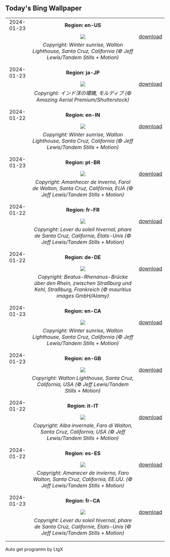 ## Today's Bing Wallpaper
|      |      |      |
| :----: | :----: | :----: |
|2024-01-23|**Region: en-US**||
||![](https://www.bing.com/th?id=OHR.SantaCruzSunrise_EN-US6436233856_UHD.jpg&pid=hp&w=1152&h=648&rs=1&c=4)| [download](https://www.bing.com/th?id=OHR.SantaCruzSunrise_EN-US6436233856_UHD.jpg)|
||*Copyright: Winter sunrise, Walton Lighthouse, Santa Cruz, California (© Jeff Lewis/Tandem Stills + Motion)*
||
|||
|2024-01-23|**Region: ja-JP**||
||![](https://www.bing.com/th?id=OHR.MaldivesAtolls_JA-JP0994970307_UHD.jpg&pid=hp&w=1152&h=648&rs=1&c=4)| [download](https://www.bing.com/th?id=OHR.MaldivesAtolls_JA-JP0994970307_UHD.jpg)|
||*Copyright: インド洋の環礁, モルディブ (© Amazing Aerial Premium/Shutterstock)*
||
|||
|2024-01-22|**Region: en-IN**||
||![](https://www.bing.com/th?id=OHR.SantaCruzSunrise_EN-IN4813866194_UHD.jpg&pid=hp&w=1152&h=648&rs=1&c=4)| [download](https://www.bing.com/th?id=OHR.SantaCruzSunrise_EN-IN4813866194_UHD.jpg)|
||*Copyright: Winter sunrise, Walton Lighthouse, Santa Cruz, California (© Jeff Lewis/Tandem Stills + Motion)*
||
|||
|2024-01-23|**Region: pt-BR**||
||![](https://www.bing.com/th?id=OHR.SantaCruzSunrise_PT-BR7110866378_UHD.jpg&pid=hp&w=1152&h=648&rs=1&c=4)| [download](https://www.bing.com/th?id=OHR.SantaCruzSunrise_PT-BR7110866378_UHD.jpg)|
||*Copyright: Amanhecer de inverno, Farol de Walton, Santa Cruz, Califórnia, EUA (© Jeff Lewis/Tandem Stills + Motion)*
||
|||
|2024-01-22|**Region: fr-FR**||
||![](https://www.bing.com/th?id=OHR.SantaCruzSunrise_FR-FR1541398588_UHD.jpg&pid=hp&w=1152&h=648&rs=1&c=4)| [download](https://www.bing.com/th?id=OHR.SantaCruzSunrise_FR-FR1541398588_UHD.jpg)|
||*Copyright: Lever du soleil hivernal, phare de Santa Cruz, Californie, États-Unis (© Jeff Lewis/Tandem Stills + Motion)*
||
|||
|2024-01-22|**Region: de-DE**||
||![](https://www.bing.com/th?id=OHR.RenanusBridge_DE-DE1445260424_UHD.jpg&pid=hp&w=1152&h=648&rs=1&c=4)| [download](https://www.bing.com/th?id=OHR.RenanusBridge_DE-DE1445260424_UHD.jpg)|
||*Copyright: Beatus-Rhenanus-Brücke über den Rhein, zwischen Straßburg und Kehl, Straßburg, Frankreich (© mauritius images GmbH/Alamy)*
||
|||
|2024-01-23|**Region: en-CA**||
||![](https://www.bing.com/th?id=OHR.SantaCruzSunrise_EN-CA9651520074_UHD.jpg&pid=hp&w=1152&h=648&rs=1&c=4)| [download](https://www.bing.com/th?id=OHR.SantaCruzSunrise_EN-CA9651520074_UHD.jpg)|
||*Copyright: Winter sunrise, Walton Lighthouse, Santa Cruz, California (© Jeff Lewis/Tandem Stills + Motion)*
||
|||
|2024-01-23|**Region: en-GB**||
||![](https://www.bing.com/th?id=OHR.SantaCruzSunrise_EN-GB0952968899_UHD.jpg&pid=hp&w=1152&h=648&rs=1&c=4)| [download](https://www.bing.com/th?id=OHR.SantaCruzSunrise_EN-GB0952968899_UHD.jpg)|
||*Copyright: Walton Lighthouse, Santa Cruz, California, USA (© Jeff Lewis/Tandem Stills + Motion)*
||
|||
|2024-01-22|**Region: it-IT**||
||![](https://www.bing.com/th?id=OHR.SantaCruzSunrise_IT-IT2418215934_UHD.jpg&pid=hp&w=1152&h=648&rs=1&c=4)| [download](https://www.bing.com/th?id=OHR.SantaCruzSunrise_IT-IT2418215934_UHD.jpg)|
||*Copyright: Alba invernale, Faro di Walton, Santa Cruz, California, USA (© Jeff Lewis/Tandem Stills + Motion)*
||
|||
|2024-01-22|**Region: es-ES**||
||![](https://www.bing.com/th?id=OHR.SantaCruzSunrise_ES-ES1191004799_UHD.jpg&pid=hp&w=1152&h=648&rs=1&c=4)| [download](https://www.bing.com/th?id=OHR.SantaCruzSunrise_ES-ES1191004799_UHD.jpg)|
||*Copyright: Amanecer de invierno, Faro Walton, Santa Cruz, California, EE.UU. (© Jeff Lewis/Tandem Stills + Motion)*
||
|||
|2024-01-23|**Region: fr-CA**||
||![](https://www.bing.com/th?id=OHR.SantaCruzSunrise_FR-CA1920260402_UHD.jpg&pid=hp&w=1152&h=648&rs=1&c=4)| [download](https://www.bing.com/th?id=OHR.SantaCruzSunrise_FR-CA1920260402_UHD.jpg)|
||*Copyright: Lever du soleil hivernal, phare de Santa Cruz, Californie, États-Unis (© Jeff Lewis/Tandem Stills + Motion)*
||
|||

Auto get programm by LtgX
